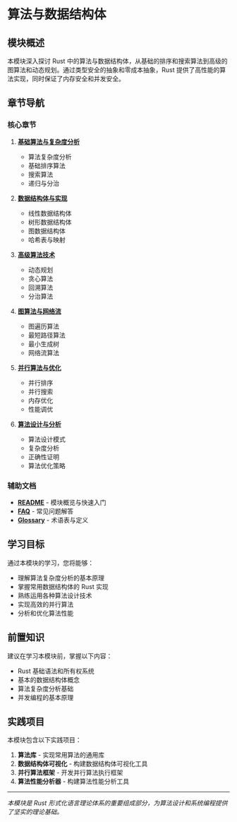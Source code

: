 ﻿# 算法与数据结构体

## 模块概述

本模块深入探讨 Rust 中的算法与数据结构体，从基础的排序和搜索算法到高级的图算法和动态规划。通过类型安全的抽象和零成本抽象，Rust 提供了高性能的算法实现，同时保证了内存安全和并发安全。

## 章节导航

### 核心章节

1. **[基础算法与复杂度分析](./01_fundamental_algorithms_and_complexity.md)**
   - 算法复杂度分析
   - 基础排序算法
   - 搜索算法
   - 递归与分治

2. **[数据结构体与实现](./02_data_structures_and_implementations.md)**
   - 线性数据结构体
   - 树形数据结构体
   - 图数据结构体
   - 哈希表与映射

3. **[高级算法技术](./03_advanced_algorithmic_techniques.md)**
   - 动态规划
   - 贪心算法
   - 回溯算法
   - 分治算法

4. **[图算法与网络流](./04_graph_algorithms_and_network_flow.md)**
   - 图遍历算法
   - 最短路径算法
   - 最小生成树
   - 网络流算法

5. **[并行算法与优化](./05_parallel_algorithms_and_optimization.md)**
   - 并行排序
   - 并行搜索
   - 内存优化
   - 性能调优

6. **[算法设计与分析](./06_algorithm_design_and_analysis.md)**
   - 算法设计模式
   - 复杂度分析
   - 正确性证明
   - 算法优化策略

### 辅助文档

- **[README](./README.md)** - 模块概览与快速入门
- **[FAQ](./FAQ.md)** - 常见问题解答
- **[Glossary](./Glossary.md)** - 术语表与定义

## 学习目标

通过本模块的学习，您将能够：

- 理解算法复杂度分析的基本原理
- 掌握常用数据结构体的 Rust 实现
- 熟练运用各种算法设计技术
- 实现高效的并行算法
- 分析和优化算法性能

## 前置知识

建议在学习本模块前，掌握以下内容：

- Rust 基础语法和所有权系统
- 基本的数据结构体概念
- 算法复杂度分析基础
- 并发编程的基本原理

## 实践项目

本模块包含以下实践项目：

1. **算法库** - 实现常用算法的通用库
2. **数据结构体可视化** - 构建数据结构体可视化工具
3. **并行算法框架** - 开发并行算法执行框架
4. **算法性能分析器** - 构建算法性能分析工具

---

*本模块是 Rust 形式化语言理论体系的重要组成部分，为算法设计和系统编程提供了坚实的理论基础。*
